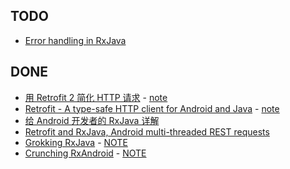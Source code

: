 TODO
---
* [Error handling in RxJava](http://blog.danlew.net/2015/12/08/error-handling-in-rxjava/)

DONE
---
* [用 Retrofit 2 简化 HTTP 请求](https://realm.io/cn/news/droidcon-jake-wharton-simple-http-retrofit-2/) - [note](note-on-simple-http-retrofit-2.md)
* [Retrofit - A type-safe HTTP client for Android and Java](http://square.github.io/retrofit/) - [note](note-on-retrofit-site.md)
* [给 Android 开发者的 RxJava 详解](http://gank.io/post/560e15be2dca930e00da1083)
* [Retrofit and RxJava, Android multi-threaded REST requests](http://randomdotnext.com/retrofit-rxjava/)
* [Grokking RxJava](http://blog.danlew.net/2014/09/15/grokking-rxjava-part-1/) - [NOTE](note-on-grokking-rxjava.md)
* [Crunching RxAndroid](https://medium.com/crunching-rxandroid/crunching-rxandroid-intro-c27eb6f009ea#.xjgsno48f) - [NOTE](note-on-crunching-rxandroid.md)
